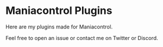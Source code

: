 # Maniacontrol Plugins

Here are my plugins made for Maniacontrol.

Feel free to open an issue or contact me on Twitter or Discord.
